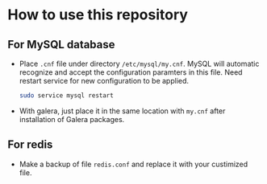 # How to use this repository

## For MySQL database
- Place ``.cnf`` file under directory ``/etc/mysql/my.cnf``. MySQL will automatic recognize and accept the configuration paramters in this file. Need restart service for new configuration to be applied.
    ```bash
    sudo service mysql restart
    ```

- With galera, just place it in the same location with ``my.cnf`` after installation of Galera packages.

## For redis
- Make a backup of file ``redis.conf`` and replace it with your custimized file.